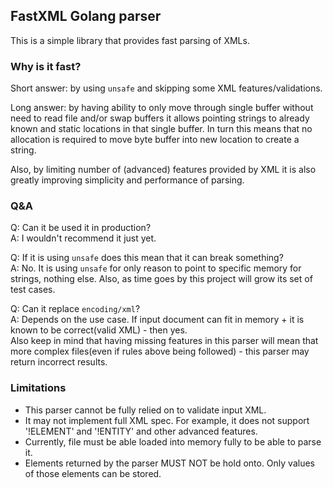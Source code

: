 ## FastXML Golang parser

This is a simple library that provides fast parsing of XMLs.

### Why is it fast?
Short answer: by using `unsafe` and skipping some XML features/validations.

Long answer: by having ability to only move through single buffer without need 
to read file and/or swap buffers it allows pointing strings to already known and static 
locations in that single buffer. In turn this means that no allocation is required
to move byte buffer into new location to create a string.

Also, by limiting number of (advanced) features provided by XML it is also greatly
improving simplicity and performance of parsing.

### Q&A
Q: Can it be used it in production?  
A: I wouldn't recommend it just yet.

Q: If it is using `unsafe` does this mean that it can break something?  
A: No. It is using `unsafe` for only reason to point to specific memory for strings, nothing else.
Also, as time goes by this project will grow its set of test cases.

Q: Can it replace `encoding/xml`?  
A: Depends on the use case. If input document can fit in memory + it is known to be correct(valid XML) - then yes.  
Also keep in mind that having missing features in this parser will mean 
that more complex files(even if rules above being followed) - this parser may return incorrect results.

### Limitations
* This parser cannot be fully relied on to validate input XML.
* It may not implement full XML spec.
  For example, it does not support '!ELEMENT' and '!ENTITY' and other advanced features.
* Currently, file must be able loaded into memory fully to be able to parse it.
* Elements returned by the parser MUST NOT be hold onto. Only values of those elements can be stored.